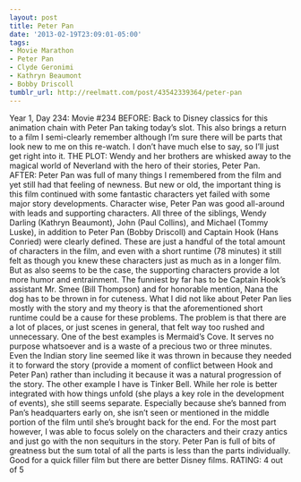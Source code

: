 ```yaml
---
layout: post
title: Peter Pan
date: '2013-02-19T23:09:01-05:00'
tags:
- Movie Marathon
- Peter Pan
- Clyde Geronimi
- Kathryn Beaumont
- Bobby Driscoll
tumblr_url: http://reelmatt.com/post/43542339364/peter-pan
---
```



Year 1, Day 234: Movie #234
BEFORE: Back to Disney classics for this animation chain with Peter Pan taking today’s slot. This also brings a return to a film I semi-clearly remember although I’m sure there will be parts that look new to me on this re-watch. I don’t have much else to say, so I’ll just get right into it.
THE PLOT: Wendy and her brothers are whisked away to the magical world of Neverland with the hero of their stories, Peter Pan.
AFTER: Peter Pan was full of many things I remembered from the film and yet still had that feeling of newness. But new or old, the important thing is this film continued with some fantastic characters yet failed with some major story developments.
Character wise, Peter Pan was good all-around with leads and supporting characters. All three of the siblings, Wendy Darling (Kathryn Beaumont), John (Paul Collins), and Michael (Tommy Luske), in addition to Peter Pan (Bobby Driscoll) and Captain Hook (Hans Conried) were clearly defined. These are just a handful of the total amount of characters in the film, and even with a short runtime (78 minutes) it still felt as though you knew these characters just as much as in a longer film. But as also seems to be the case, the supporting characters provide a lot more humor and entrainment. The funniest by far has to be Captain Hook’s assistant Mr. Smee (Bill Thompson) and for honorable mention, Nana the dog has to be thrown in for cuteness.
What I did not like about Peter Pan lies mostly with the story and my theory is that the aforementioned short runtime could be a cause for these problems. The problem is that there are a lot of places, or just scenes in general, that felt way too rushed and unnecessary. One of the best examples is Mermaid’s Cove. It serves no purpose whatsoever and is a waste of a precious two or three minutes. Even the Indian story line seemed like it was thrown in because they needed it to forward the story (provide a moment of conflict between Hook and Peter Pan) rather than including it because it was a natural progression of the story. The other example I have is Tinker Bell. While her role is better integrated with how things unfold (she plays a key role in the development of events), she still seems separate. Especially because she’s banned from Pan’s headquarters early on, she isn’t seen or mentioned in the middle portion of the film until she’s brought back for the end.
For the most part however, I was able to focus solely on the characters and their crazy antics and just go with the non sequiturs in the story. Peter Pan is full of bits of greatness but the sum total of all the parts is less than the parts individually. Good for a quick filler film but there are better Disney films.
RATING: 4 out of 5

